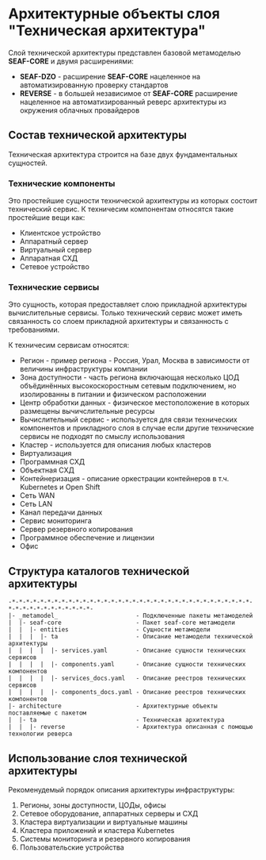 # Архитектурные объекты слоя "Техническая архитектура"
Слой технической архитектуры представлен базовой метамоделью **SEAF-CORE** и двумя расширениями:
* **SEAF-DZO** - расширение **SEAF-CORE** нацеленное на автоматизированную проверку стандартов
* **REVERSE** - в большей независимое от **SEAF-CORE** расширение нацеленное на автоматизированный реверс архитектуры из окружения облачных провайдеров

## Состав технической архитектуры
Техническая архитектура строится на базе двух фундаментальных сущностей.

### Технические компоненты
Это простейшие сущности технической архитектуры из которых состоит технический сервис.
К техничесим компонентам относятся такие простейшие вещи как:
* Клиентское устройство
* Аппаратный сервер
* Виртуальный сервер
* Аппаратная СХД
* Сетевое устройство

### Технические сервисы
Это сущность, которая предоставляет слою прикладной архитектуры вычислительные сервисы. Только технический сервис может иметь связанность со слоем прикладной архитектуры и связанность с требованиями.

К техничесим сервисам относятся:
* Регион - пример региона - Россия, Урал, Москва в зависимости от величины инфраструктуры компании
* Зона доступности - часть региона включающая несколько ЦОД объёдинённых высокоскоростным сетевым подключением, но изолированны в питании и физическом расположении 
* Центр обработки данных - физическое местоположение в которых размещены вычичслительные ресурсы
* Вычислительный сервис - используется для связи технических компонентов и прикладного слоя в случае если другие технические сервисы не подходят по смыслу использования
* Кластер - используется для описания любых кластеров
* Виртуализация
* Программная СХД
* Объектная СХД
* Контейнеризация - описание оркестрации контейнеров в т.ч. Kubernetes и Open Shift
* Сеть WAN
* Сеть LAN
* Канал передачи данных
* Сервис мониторинга
* Сервер резервного копирования
* Программное обеспечение и лицензии
* Офис 

## Структура каталогов технической архитектуры
    -*-*-*-*-*-*-*-*-*-*-*-*-*-*-*-*-*-*-*-*-*-*-*-*-*-*-*-*-*-*-*-*-*-*-*-*-*-*-*-*-*-*-*-*-*-*-
    |- _metamodel_                      - Подключенные пакеты метамоделей
    |  |- seaf-core                     - Пакет seaf-core метамодели
    |  |  |- entities                   - Сущности метамодели
    |  |  |  |- ta                      - Описание метамодели технической архитектуры
    |  |  |  |  |- services.yaml        - Описание сущности технических сервисов 
    |  |  |  |  |- components.yaml      - Описание сущности технических компонентов
    |  |  |  |  |- services_docs.yaml   - Описание реестров технических сервисов 
    |  |  |  |  |- components_docs.yaml - Описание реестров технических компонентов
    |- architecture                     - Архитектурные объекты поставляемые с пакетом
    |  |- ta                            - Техническая архитектура
    |  |  |- reverse                    - Архитектура описанная с помощью технологии реверса

## Использование слоя технической архитектуры
Рекоменудемый порядок описания архитектуры инфраструктуры:
1. Регионы, зоны доступности, ЦОДы, офисы
2. Сетевое оборудование, аппаратных серверы и СХД
3. Кластера виртуализации и виртуальные машины
4. Кластера приложений и кластера Kubernetes
5. Системы мониторинга и резервного копирования
6. Пользовательские устройства